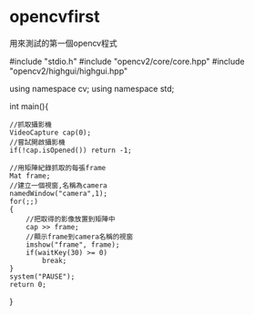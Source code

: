 # opencvfirst
用來測試的第一個opencv程式

#include "stdio.h"
#include "opencv2/core/core.hpp"
#include "opencv2/highgui/highgui.hpp"

using namespace cv;
using namespace std;

int main(){

    //抓取攝影機
    VideoCapture cap(0);
    //嘗試開啟攝影機
    if(!cap.isOpened()) return -1;

    //用矩陣紀錄抓取的每張frame
    Mat frame;
    //建立一個視窗,名稱為camera
    namedWindow("camera",1);
    for(;;)
    {
        //把取得的影像放置到矩陣中
        cap >> frame;
        //顯示frame到camera名稱的視窗
        imshow("frame", frame);
        if(waitKey(30) >= 0) 
			break;
    }
    system("PAUSE");
    return 0;
}
